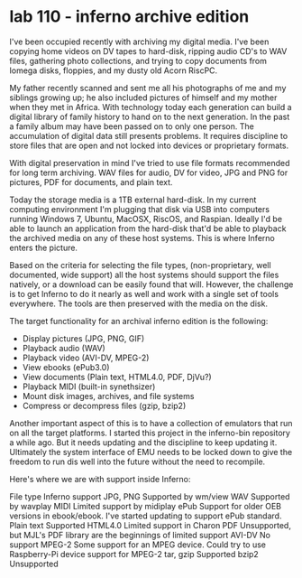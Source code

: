 lab 110 - inferno archive edition
=============

I've been occupied recently with archiving my digital media. I've been copying home videos on DV tapes to hard-disk, ripping audio CD's to WAV files, gathering photo collections, and trying to copy documents from Iomega disks, floppies, and my dusty old Acorn RiscPC.

My father recently scanned and sent me all his photographs of me and my siblings growing up; he also included pictures of himself and my mother when they met in Africa. With technology today each generation can build a digital library of family history to hand on to the next generation. In the past a family album may have been passed on to only one person. The accumulation of digital data still presents problems. It requires discipline to store files that are open and not locked into devices or proprietary formats.

With digital preservation in mind I've tried to use file formats recommended for long term archiving. WAV files for audio, DV for video, JPG and PNG for pictures, PDF for documents, and plain text.

Today the storage media is a 1TB external hard-disk. In my current computing environment I'm plugging that disk via USB into computers running Windows 7, Ubuntu, MacOSX, RiscOS, and Raspian. Ideally I'd be able to launch an application from the hard-disk that'd be able to playback the archived media on any of these host systems. This is where Inferno enters the picture.

Based on the criteria for selecting the file types, (non-proprietary, well documented, wide support) all the host systems should support the files natively, or a download can be easily found that will. However, the challenge is to get Inferno to do it nearly as well and work with a single set of tools everywhere. The tools are then preserved with the media on the disk.

The target functionality for an archival inferno edition is the following:

* Display pictures (JPG, PNG, GIF)
* Playback audio (WAV)
* Playback video (AVI-DV, MPEG-2)
* View ebooks (ePub3.0)
* View documents (Plain text, HTML4.0, PDF, DjVu?)
* Playback MIDI (built-in synethsizer)
* Mount disk images, archives, and file systems
* Compress or decompress files (gzip, bzip2)

Another important aspect of this is to have a collection of emulators that run on all the target platforms. I started this project in the inferno-bin repository a while ago. But it needs updating and the discipline to keep updating it. Ultimately the system interface of EMU needs to be locked down to give the freedom to run dis well into the future without the need to recompile.

Here's where we are with support inside Inferno:

File type	Inferno support
JPG, PNG	Supported by wm/view
WAV	Supported by wavplay
MIDI	Limited support by midiplay
ePub	Support for older OEB versions in ebook/ebook. I've started updating to support ePub standard.
Plain text	Supported
HTML4.0	Limited support in Charon
PDF	Unsupported, but MJL's PDF library are the beginnings of limited support
AVI-DV	No support
MPEG-2	Some support for an MPEG device. Could try to use Raspberry-Pi device support for MPEG-2
tar, gzip	Supported
bzip2	Unsupported

